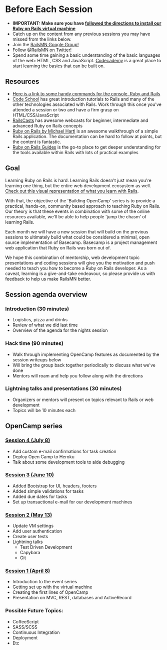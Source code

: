 Before Each Session
========
- **IMPORTANT: Make sure you have [followed the directions to install our Ruby on Rails virtual machine](https://github.com/railsmn/railsmn-dev-box)**
- Catch up on the content from any previous sessions you may have missed from the links below.
- Join the [RailsMN Google Group!](https://groups.google.com/forum/?fromgroups#!forum/railsmn)
- Follow [@RailsMN on Twitter!](http://www.twitter.com/railsmn)
- Spend some time gaining a basic understanding of the basic languages of the web: HTML, CSS and JavaScript. [Codecademy](http://www.codecademy.com/#!/exercises/0) is a great place to start learning the basics that can be built on.

## Resources

- [Here is a link to some handy commands for the console, Ruby and Rails](http://pragtob.github.io/rails-beginner-cheatsheet/)
- [Code School](http://www.codeschool.com) has great introduction tutorials to Rails and many of the other technologies associated with Rails. Work through this once you've attended a session or two and have a firm grasp on HTML/CSS/JavaScript
- [RailsCasts](http://www.railscasts.com) has awesome webcasts for beginner, intermediate and advanced Ruby on Rails concepts
- [Ruby on Rails by Michael Hartl](http://ruby.railstutorial.org/ruby-on-rails-tutorial-book) is an awesome walkthrough of a simple Rails application. The documentation can be hard to follow at points, but the content is fantastic.
- [Ruby on Rails Guides](http://guides.rubyonrails.org/) is the go-to place to get deeper understanding for the tools available within Rails with lots of practical examples


## Goal

Learning Ruby on Rails is hard. Learning Rails doesn't just mean you're learning one thing, but the entire web development ecosystem as well. [Check out this visual representation of what you learn with Rails](http://j.mp/railsmap).

With that, the objective of the 'Building OpenCamp' series is to provide a practical, hands-on, community based approach to teaching Ruby on Rails. Our theory is that these events in combination with some of the online resources available, we'll be able to help people 'jump the chasm' of learning Rails.

Each month we will have a new session that will build on the previous sessions to ultimately build what could be considered a minimal, open source implementation of Basecamp. Basecamp is a project management web application that Ruby on Rails was born out of.

We hope this combination of mentorship, web development topic presentations and coding sessions will give you the motivation and push needed to teach you how to become a Ruby on Rails developer. As a caveat, learning is a give-and-take endeavour, so please provide us with feedback to help us make RailsMN better.

## Session agenda overview

### Introduction (30 minutes)
- Logistics, pizza and drinks
- Review of what we did last time
- Overview of the agenda for the nights session

### Hack time (90 minutes)
- Walk through implementing OpenCamp features as documented by the session writeups below
- Will bring the group back together periodically to discuss what we've done
- Mentors will roam and help you follow along with the directions

### Lightning talks and presentations (30 minutes)
- Organizers or mentors will present on topics relevant to Rails or web development
- Topics will be 10 minutes each

## OpenCamp series 

### [Session 4 (July 8)](https://github.com/railsmn/schedule/blob/master/open_camp/session4.md) 
- Add custom e-mail confirmations for task creation
- Deploy Open Camp to Heroku
- Talk about some development tools to aide debugging

### [Session 3 (June 10)](https://github.com/railsmn/schedule/blob/master/open_camp/session3.md)
- Added Bootstrap for UI, headers, footers
- Added simple validations for tasks
- Added due dates for tasks
- Set up transactional e-mail for our development machines

### [Session 2 (May 13)](https://github.com/railsmn/schedule/blob/master/open_camp/session2.md)
- Update VM settings
- Add user authentication
- Create user tests
- Lightning talks 
  - Test Driven Development
  - Capybara
  - Git

### [Session 1 (April 8)](https://github.com/railsmn/schedule/blob/master/open_camp/session1.md)
- Introduction to the event series
- Getting set up with the virtual machine
- Creating the first lines of OpenCamp
- Presentation on MVC, REST, databases and ActiveRecord


### Possible Future Topics: 
- CoffeeScript
- SASS/SCSS
- Continuous Integration
- Deployment
- Etc


